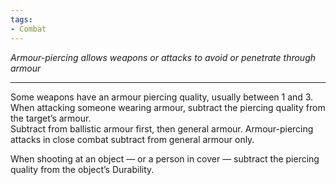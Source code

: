 ```yaml
---
tags:
- Combat
---
```


_Armour-piercing allows weapons or attacks to avoid or penetrate through armour_

---

Some weapons have an armour piercing quality, usually between 1 and 3. When attacking someone wearing armour, subtract the piercing quality from the target’s armour.\
Subtract from ballistic armour first, then general armour. Armour-piercing attacks in close combat subtract from general armour only.

When shooting at an object — or a person in cover — subtract the piercing quality from the object’s Durability.